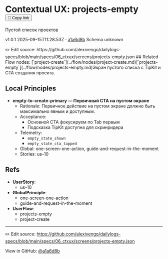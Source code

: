 # Contextual UX: projects-empty <button class="copy-link" aria-label="Copy page link" onclick="window.spechubCopyLink && window.spechubCopyLink()">🔗 Copy link</button>

Пустой список проектов

<p class="badges">
  <span class="badge version">v1.0.1</span>
  <span class="badge build">2025-09-15T11:28:53Z · <a href="https://github.com/alexivengo/dailylogs-specs/commit/a1a6d8b" target="_blank" rel="noopener" class="sha">a1a6d8b</a></span>
  <span class="badge schema unknown">Schema unknown</span>
</p>
✏️ Edit source: https://github.com/alexivengo/dailylogs-specs/blob/main/specs/06_ctxux/screens/projects-empty.json
## Related
Flow nodes:
<span class="chip">[`project-create`](../flow/nodes/project-create.md)</span><span class="chip">[`projects-empty`](../flow/nodes/projects-empty.md)</span>Экран пустого списка с TipKit и CTA создания проекта.

## Local Principles
- **empty-to-create-primary — Первичный CTA на пустом экране**
  - Rationale: Первичное действие на пустом экране должно быть максимально явным и доступным.
  - Acceptance:
    - Основной CTA фокусируем по Tab первым
    - Подсказка TipKit доступна для скринридера
  - Telemetry:
    - `empty_state_shown`
    - `empty_state_cta_tapped`
  - Global: one-screen-one-action, guide-and-request-in-the-moment
  - Stories: us-10

## Refs
- **UserStory**:
  - us-10
- **GlobalPrinciple**:
  - one-screen-one-action
  - guide-and-request-in-the-moment
- **UserFlow**:
  - projects-empty
  - project-create

---
✏️ Edit source: https://github.com/alexivengo/dailylogs-specs/blob/main/specs/06_ctxux/screens/projects-empty.json

<p class="page-meta">
  View in GitHub: <a href="https://github.com/alexivengo/dailylogs-specs/commit/a1a6d8b" target="_blank" rel="noopener">@a1a6d8b</a></p>